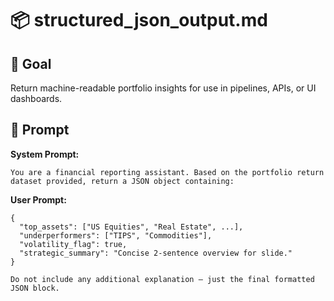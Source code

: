 # 📦 structured_json_output.md

## 🎯 Goal
Return machine-readable portfolio insights for use in pipelines, APIs, or UI dashboards.

## 🧠 Prompt

**System Prompt:**
```
You are a financial reporting assistant. Based on the portfolio return dataset provided, return a JSON object containing:
```

**User Prompt:**
```
{
  "top_assets": ["US Equities", "Real Estate", ...],
  "underperformers": ["TIPS", "Commodities"],
  "volatility_flag": true,
  "strategic_summary": "Concise 2-sentence overview for slide."
}

Do not include any additional explanation — just the final formatted JSON block.
```